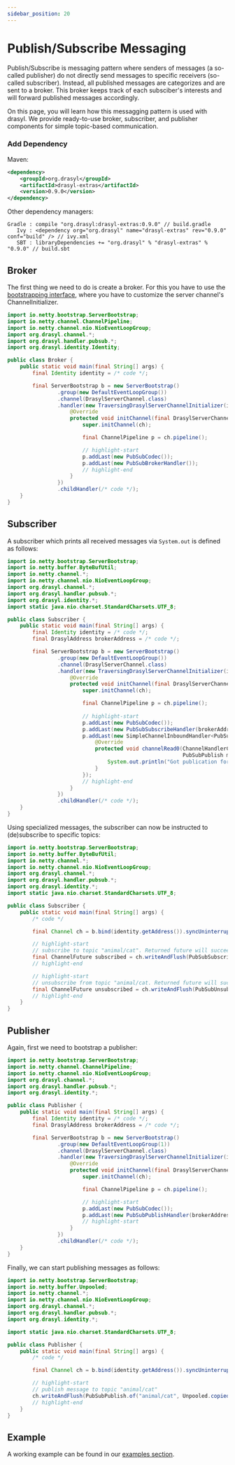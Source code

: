 ```yaml
---
sidebar_position: 20
---
```

# Publish/Subscribe Messaging

Publish/Subscribe is messaging pattern where senders of messages (a so-called publisher) do not directly send messages to specific receivers (so-called subscriber).
Instead, all published messages are categorizes and are sent to a broker.
This broker keeps track of each subsciber's interests and will forward published messages accordingly.

On this page, you will learn how this messagging pattern is used with drasyl.
We provide ready-to-use broker, subscriber, and publisher components for simple topic-based communication.

### Add Dependency

Maven:
```xml title="pom.xml"
<dependency>
    <groupId>org.drasyl</groupId>
    <artifactId>drasyl-extras</artifactId>
    <version>0.9.0</version>
</dependency>
```

Other dependency managers:
```
Gradle : compile "org.drasyl:drasyl-extras:0.9.0" // build.gradle 
   Ivy : <dependency org="org.drasyl" name="drasyl-extras" rev="0.9.0" conf="build" /> // ivy.xml
   SBT : libraryDependencies += "org.drasyl" % "drasyl-extras" % "0.9.0" // build.sbt
```

## Broker

The first thing we need to do is create a broker.
For this you have to use the [bootstrapping interface](./bootstrapping.md), where you have to customize the server channel's ChannelInitializer.

```java title="Broker.java"
import io.netty.bootstrap.ServerBootstrap;
import io.netty.channel.ChannelPipeline;
import io.netty.channel.nio.NioEventLoopGroup;
import org.drasyl.channel.*;
import org.drasyl.handler.pubsub.*;
import org.drasyl.identity.Identity;

public class Broker {
    public static void main(final String[] args) {
        final Identity identity = /* code */;

        final ServerBootstrap b = new ServerBootstrap()
                .group(new DefaultEventLoopGroup())
                .channel(DrasylServerChannel.class)
                .handler(new TraversingDrasylServerChannelInitializer(identity, new NioEventLoopGroup(1), 22527) {
                    @Override
                    protected void initChannel(final DrasylServerChannel ch) {
                        super.initChannel(ch);

                        final ChannelPipeline p = ch.pipeline();

                        // highlight-start
                        p.addLast(new PubSubCodec());
                        p.addLast(new PubSubBrokerHandler());
                        // highlight-end
                    }
                })
                .childHandler(/* code */);
    }
}

```

## Subscriber

A subscriber which prints all received messages via `System.out` is defined as follows:
```java title="Subscriber.java"
import io.netty.bootstrap.ServerBootstrap;
import io.netty.buffer.ByteBufUtil;
import io.netty.channel.*;
import io.netty.channel.nio.NioEventLoopGroup;
import org.drasyl.channel.*;
import org.drasyl.handler.pubsub.*;
import org.drasyl.identity.*;
import static java.nio.charset.StandardCharsets.UTF_8;

public class Subscriber {
    public static void main(final String[] args) {
        final Identity identity = /* code */;
        final DrasylAddress brokerAddress = /* code */;

        final ServerBootstrap b = new ServerBootstrap()
                .group(new DefaultEventLoopGroup())
                .channel(DrasylServerChannel.class)
                .handler(new TraversingDrasylServerChannelInitializer(identity, new NioEventLoopGroup(1), 0) {
                    @Override
                    protected void initChannel(final DrasylServerChannel ch) {
                        super.initChannel(ch);

                        final ChannelPipeline p = ch.pipeline();
                        
                        // highlight-start
                        p.addLast(new PubSubCodec());
                        p.addLast(new PubSubSubscribeHandler(brokerAddress));
                        p.addLast(new SimpleChannelInboundHandler<PubSubPublish>() {
                            @Override
                            protected void channelRead0(ChannelHandlerContext ctx,
                                                        PubSubPublish msg) {
                                System.out.println("Got publication for topic `" + msg.getTopic() + "`: " + new String(ByteBufUtil.getBytes(msg.getContent()), UTF_8));
                            }
                        });
                        // highlight-end
                    }
                })
                .childHandler(/* code */);
    }
}
```

Using specialized messages, the subscriber can now be instructed to (de)subscribe to specific topics:

```java title="Subscriber.java"
import io.netty.bootstrap.ServerBootstrap;
import io.netty.buffer.ByteBufUtil;
import io.netty.channel.*;
import io.netty.channel.nio.NioEventLoopGroup;
import org.drasyl.channel.*;
import org.drasyl.handler.pubsub.*;
import org.drasyl.identity.*;
import static java.nio.charset.StandardCharsets.UTF_8;

public class Subscriber {
    public static void main(final String[] args) {
        /* code */

        final Channel ch = b.bind(identity.getAddress()).syncUninterruptibly().channel();

        // highlight-start
        // subscribe to topic "animal/cat". Returned future will succeed once broker sent confirmation.
        final ChannelFuture subscribed = ch.writeAndFlush(PubSubSubscribe.of("animal/cat"));
        // highlight-end

        // highlight-start
        // unsubscribe from topic "animal/cat. Returned future will succeed once broker sent confirmation.
        final ChannelFuture unsubscribed = ch.writeAndFlush(PubSubUnsubscribe.of("animal/cat"));
        // highlight-end
    }
}
```


## Publisher

Again, first we need to bootstrap a publisher:
```java title="Publisher.java"
import io.netty.bootstrap.ServerBootstrap;
import io.netty.channel.ChannelPipeline;
import io.netty.channel.nio.NioEventLoopGroup;
import org.drasyl.channel.*;
import org.drasyl.handler.pubsub.*;
import org.drasyl.identity.*;

public class Publisher {
    public static void main(final String[] args) {
        final Identity identity = /* code */;
        final DrasylAddress brokerAddress = /* code */;

        final ServerBootstrap b = new ServerBootstrap()
                .group(new DefaultEventLoopGroup(1))
                .channel(DrasylServerChannel.class)
                .handler(new TraversingDrasylServerChannelInitializer(identity, new NioEventLoopGroup(1), 0) {
                    @Override
                    protected void initChannel(final DrasylServerChannel ch) {
                        super.initChannel(ch);

                        final ChannelPipeline p = ch.pipeline();

                        // highlight-start
                        p.addLast(new PubSubCodec());
                        p.addLast(new PubSubPublishHandler(brokerAddress));
                        // highlight-start
                    }
                })
                .childHandler(/* code */);
    }
}
```

Finally, we can start publishing messages as follows:
```java title="Publisher.java"
import io.netty.bootstrap.ServerBootstrap;
import io.netty.buffer.Unpooled;
import io.netty.channel.*;
import io.netty.channel.nio.NioEventLoopGroup;
import org.drasyl.channel.*;
import org.drasyl.handler.pubsub.*;
import org.drasyl.identity.*;

import static java.nio.charset.StandardCharsets.UTF_8;

public class Publisher {
    public static void main(final String[] args) {
        /* code */

        final Channel ch = b.bind(identity.getAddress()).syncUninterruptibly().channel();

        // highlight-start
        // publish message to topic "animal/cat"
        ch.writeAndFlush(PubSubPublish.of("animal/cat", Unpooled.copiedBuffer("F. D. C. Willard", UTF_8)));
        // highlight-end
    }
}
```

## Example

A working example can be found
in our [examples section](https://github.com/drasyl/drasyl/tree/master/drasyl-examples/src/main/java/org/drasyl/example/pubsub).
